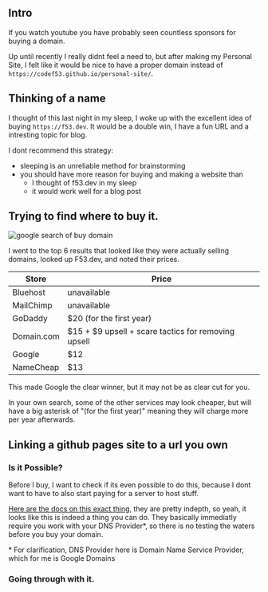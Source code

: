 ## Intro
If you watch youtube you have probably seen countless sponsors for buying a domain.

Up until recently I really didnt feel a need to, but after making my Personal Site, I felt like it would be nice to have a proper domain instead of `https://codef53.github.io/personal-site/`.

## Thinking of a name
I thought of this last night in my sleep, I woke up with the excellent idea of buying `https://f53.dev`. It would be a double win, I have a fun URL and a intresting topic for blog.

I dont recommend this strategy:
- sleeping is an unreliable method for brainstorming
- you should have more reason for buying and making a website than
    - I thought of f53.dev in my sleep
    - it would work well for a blog post

## Trying to find where to buy it.
![google search of buy domain](https://i.imgur.com/M0PEqhm.png)

I went to the top 6 results that looked like they were actually selling domains, looked up F53.dev, and noted their prices.

| Store | Price |
|---|---|
|Bluehost|unavailable|
|MailChimp|unavailable|
|GoDaddy|$20 (for the first year)|
|Domain.com|$15 + $9 upsell + scare tactics for removing upsell|
|Google|$12|
|NameCheap|$13|

This made Google the clear winner, but it may not be as clear cut for you.

In your own search, some of the other services may look cheaper, but will have a big asterisk of "(for the first year)" meaning they will charge more per year afterwards.

## Linking a github pages site to a url you own
### Is it Possible?
Before I buy, I want to check if its even possible to do this, because I dont want to have to also start paying for a server to host stuff.

[Here are the docs on this exact thing](https://docs.github.com/en/pages/configuring-a-custom-domain-for-your-github-pages-site/about-custom-domains-and-github-pages#using-an-apex-domain-for-your-github-pages-site), they are pretty indepth, so yeah, it looks like this is indeed a thing you can do. They basically immediatly require you work with your DNS Provider*, so there is no testing the waters before you buy your domain.

\* For clarification, DNS Provider here is Domain Name Service Provider, which for me is Google Domains

### Going through with it.
